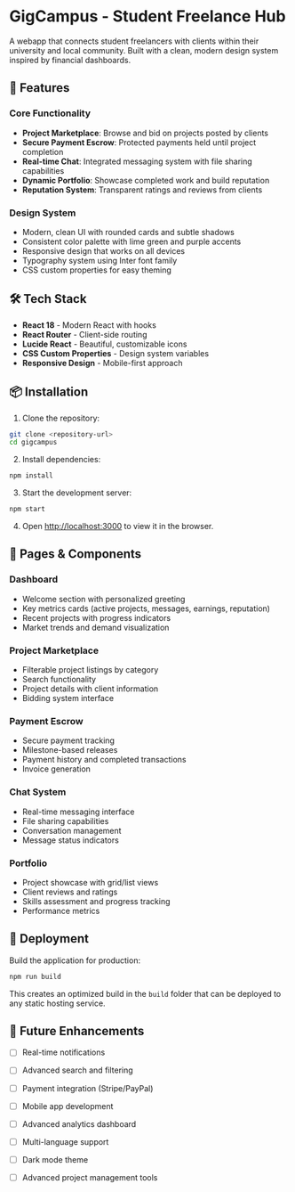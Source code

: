 # GigCampus - Student Freelance Hub

A webapp that connects student freelancers with clients within their university and local community. Built with a clean, modern design system inspired by financial dashboards.

## 🚀 Features

### Core Functionality
- **Project Marketplace**: Browse and bid on projects posted by clients
- **Secure Payment Escrow**: Protected payments held until project completion
- **Real-time Chat**: Integrated messaging system with file sharing capabilities
- **Dynamic Portfolio**: Showcase completed work and build reputation
- **Reputation System**: Transparent ratings and reviews from clients

### Design System
- Modern, clean UI with rounded cards and subtle shadows
- Consistent color palette with lime green and purple accents
- Responsive design that works on all devices
- Typography system using Inter font family
- CSS custom properties for easy theming

## 🛠️ Tech Stack

- **React 18** - Modern React with hooks
- **React Router** - Client-side routing
- **Lucide React** - Beautiful, customizable icons
- **CSS Custom Properties** - Design system variables
- **Responsive Design** - Mobile-first approach

## 📦 Installation

1. Clone the repository:
```bash
git clone <repository-url>
cd gigcampus
```

2. Install dependencies:
```bash
npm install
```

3. Start the development server:
```bash
npm start
```

4. Open [http://localhost:3000](http://localhost:3000) to view it in the browser.

## 📱 Pages & Components

### Dashboard
- Welcome section with personalized greeting
- Key metrics cards (active projects, messages, earnings, reputation)
- Recent projects with progress indicators
- Market trends and demand visualization

### Project Marketplace
- Filterable project listings by category
- Search functionality
- Project details with client information
- Bidding system interface

### Payment Escrow
- Secure payment tracking
- Milestone-based releases
- Payment history and completed transactions
- Invoice generation

### Chat System
- Real-time messaging interface
- File sharing capabilities
- Conversation management
- Message status indicators

### Portfolio
- Project showcase with grid/list views
- Client reviews and ratings
- Skills assessment and progress tracking
- Performance metrics


## 🚀 Deployment

Build the application for production:

```bash
npm run build
```

This creates an optimized build in the `build` folder that can be deployed to any static hosting service.

## 🎯 Future Enhancements

- [ ] Real-time notifications
- [ ] Advanced search and filtering
- [ ] Payment integration (Stripe/PayPal)
- [ ] Mobile app development
- [ ] Advanced analytics dashboard
- [ ] Multi-language support
- [ ] Dark mode theme
- [ ] Advanced project management tools



